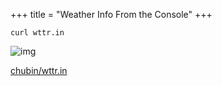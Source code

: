 +++
title = "Weather Info From the Console"
+++

`curl wttr.in`

![img](../wttr.png)

[chubin/wttr.in](https://github.com/chubin/wttr.in)

